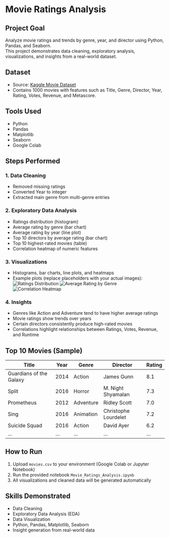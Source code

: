 # Movie Ratings Analysis

## Project Goal
Analyze movie ratings and trends by genre, year, and director using Python, Pandas, and Seaborn.  
This project demonstrates data cleaning, exploratory analysis, visualizations, and insights from a real-world dataset.

## Dataset
- Source: [Kaggle Movie Dataset](https://www.kaggle.com/datasets/PromptCloudHQ/imdb-data)
- Contains 1000 movies with features such as Title, Genre, Director, Year, Rating, Votes, Revenue, and Metascore.

## Tools Used
- Python
- Pandas
- Matplotlib
- Seaborn
- Google Colab 

## Steps Performed

### 1. Data Cleaning
- Removed missing ratings
- Converted Year to integer
- Extracted main genre from multi-genre entries

### 2. Exploratory Data Analysis
- Ratings distribution (histogram)
- Average rating by genre (bar chart)
- Average rating by year (line plot)
- Top 10 directors by average rating (bar chart)
- Top 10 highest-rated movies (table)
- Correlation heatmap of numeric features

### 3. Visualizations
- Histograms, bar charts, line plots, and heatmaps
- Example plots (replace placeholders with your actual images):
  ![Ratings Distribution](images/ratings_distribution.png)
  ![Average Rating by Genre](images/average_rating_genre.png)
  ![Correlation Heatmap](images/correlation_heatmap.png)

### 4. Insights
- Genres like Action and Adventure tend to have higher average ratings
- Movie ratings show trends over years
- Certain directors consistently produce high-rated movies
- Correlations highlight relationships between Ratings, Votes, Revenue, and Runtime

## Top 10 Movies (Sample)
| Title | Year | Genre | Director | Rating |
|-------|------|-------|----------|--------|
| Guardians of the Galaxy | 2014 | Action | James Gunn | 8.1 |
| Split | 2016 | Horror | M. Night Shyamalan | 7.3 |
| Prometheus | 2012 | Adventure | Ridley Scott | 7.0 |
| Sing | 2016 | Animation | Christophe Lourdelet | 7.2 |
| Suicide Squad | 2016 | Action | David Ayer | 6.2 |
| … | … | … | … | … |

## How to Run
1. Upload `movies.csv` to your environment (Google Colab or Jupyter Notebook)
2. Run the provided notebook `Movie_Ratings_Analysis.ipynb`
3. All visualizations and cleaned data will be generated automatically

## Skills Demonstrated
- Data Cleaning
- Exploratory Data Analysis (EDA)
- Data Visualization
- Python, Pandas, Matplotlib, Seaborn
- Insight generation from real-world data

